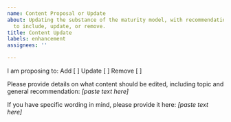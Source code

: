 ```yaml
---
name: Content Proposal or Update
about: Updating the substance of the maturity model, with recommendations on what
  to include, update, or remove.
title: Content Update
labels: enhancement
assignees: ''

---
```


I am proposing to:
Add [ ]
Update [ ]
Remove [ ]

Please provide details on what content should be edited, including topic and general recommendation: _[paste text here]_

If you have specific wording in mind, please provide it here: _[paste text here]_
